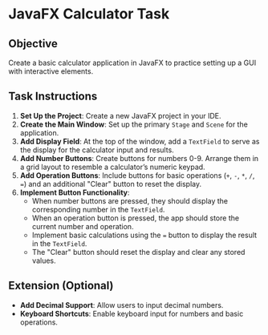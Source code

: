 
# JavaFX Calculator Task

## Objective
Create a basic calculator application in JavaFX to practice setting up a GUI with interactive elements.

## Task Instructions
1. **Set Up the Project**: Create a new JavaFX project in your IDE.
2. **Create the Main Window**: Set up the primary `Stage` and `Scene` for the application.
3. **Add Display Field**: At the top of the window, add a `TextField` to serve as the display for the calculator input and results.
4. **Add Number Buttons**: Create buttons for numbers 0-9. Arrange them in a grid layout to resemble a calculator’s numeric keypad.
5. **Add Operation Buttons**: Include buttons for basic operations (`+`, `-`, `*`, `/`, `=`) and an additional "Clear" button to reset the display.
6. **Implement Button Functionality**:
   - When number buttons are pressed, they should display the corresponding number in the `TextField`.
   - When an operation button is pressed, the app should store the current number and operation.
   - Implement basic calculations using the `=` button to display the result in the `TextField`.
   - The "Clear" button should reset the display and clear any stored values.

## Extension (Optional)
- **Add Decimal Support**: Allow users to input decimal numbers.
- **Keyboard Shortcuts**: Enable keyboard input for numbers and basic operations.